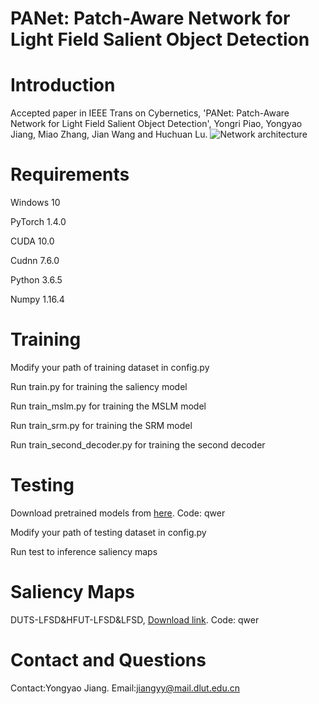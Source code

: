 # PANet: Patch-Aware Network for Light Field Salient Object Detection

# Introduction

Accepted paper in IEEE Trans on Cybernetics, 'PANet: Patch-Aware Network for Light Field Salient Object Detection', Yongri Piao, Yongyao Jiang, Miao Zhang, Jian Wang and Huchuan Lu.
![Network architecture](https://github.com/jyydlut/IEEE-TCYB-PANet/blob/main/img/network.jpg)


# Requirements

Windows 10

PyTorch 1.4.0

CUDA 10.0

Cudnn 7.6.0

Python 3.6.5

Numpy 1.16.4

# Training 

Modify your path of training dataset in config.py

Run train.py for training the saliency model

Run train_mslm.py for training the MSLM model

Run train_srm.py for training the SRM model

Run train_second_decoder.py for training the second decoder

# Testing

Download pretrained models from [here](https://pan.baidu.com/s/1zUtCIHJsZhfRP_ldkmzozg). Code: qwer

Modify your path of testing dataset in config.py

Run test to inference saliency maps

# Saliency Maps

DUTS-LFSD&HFUT-LFSD&LFSD, [Download link](https://pan.baidu.com/s/1WfPjFGI54CwUf2ZLZpyWPQ). Code: qwer

# Contact and Questions

Contact:Yongyao Jiang. Email:jiangyy@mail.dlut.edu.cn
